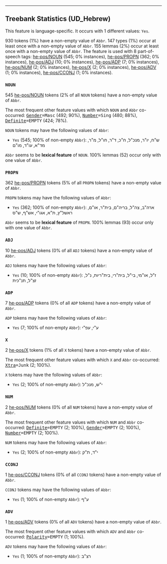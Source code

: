 

--------------------------------------------------------------------------------

## Treebank Statistics (UD_Hebrew)

This feature is language-specific.
It occurs with 1 different values: `Yes`.

930 tokens (1%) have a non-empty value of `Abbr`.
147 types (1%) occur at least once with a non-empty value of `Abbr`.
155 lemmas (2%) occur at least once with a non-empty value of `Abbr`.
The feature is used with 8 part-of-speech tags: [he-pos/NOUN]() (545; 0% instances), [he-pos/PROPN]() (362; 0% instances), [he-pos/ADJ]() (10; 0% instances), [he-pos/ADP]() (7; 0% instances), [he-pos/NUM]() (2; 0% instances), [he-pos/X]() (2; 0% instances), [he-pos/ADV]() (1; 0% instances), [he-pos/CCONJ]() (1; 0% instances).

### `NOUN`

545 [he-pos/NOUN]() tokens (2% of all `NOUN` tokens) have a non-empty value of `Abbr`.

The most frequent other feature values with which `NOUN` and `Abbr` co-occurred: <tt><a href="Gender.html">Gender</a>=Masc</tt> (492; 90%), <tt><a href="Number.html">Number</a>=Sing</tt> (480; 88%), <tt><a href="Definite.html">Definite</a>=EMPTY</tt> (424; 78%).

`NOUN` tokens may have the following values of `Abbr`:

* `Yes` (545; 100% of non-empty `Abbr`): ש"ח, יו"ר, מנכ"ל, ח"כ, ד"ר, חו"ל, מ"ר, מד"א, עו"ד, מו"ם

`Abbr` seems to be **lexical feature** of `NOUN`. 100% lemmas (52) occur only with one value of `Abbr`.

### `PROPN`

362 [he-pos/PROPN]() tokens (5% of all `PROPN` tokens) have a non-empty value of `Abbr`.

`PROPN` tokens may have the following values of `Abbr`:

* `Yes` (362; 100% of non-empty `Abbr`): ארה"ב, צה"ל, בריה"ם, בית"ר, או"ם, ראשל"ץ, ת"א, אגו"י, אש"ף, ש"ס

`Abbr` seems to be **lexical feature** of `PROPN`. 100% lemmas (93) occur only with one value of `Abbr`.

### `ADJ`

10 [he-pos/ADJ]() tokens (0% of all `ADJ` tokens) have a non-empty value of `Abbr`.

`ADJ` tokens may have the following values of `Abbr`:

* `Yes` (10; 100% of non-empty `Abbr`): ז"ל, או"מי, בי"ל, בית"רי, בית"ריות, נ"ל, זצ"ל, תנ"כית

### `ADP`

7 [he-pos/ADP]() tokens (0% of all `ADP` tokens) have a non-empty value of `Abbr`.

`ADP` tokens may have the following values of `Abbr`:

* `Yes` (7; 100% of non-empty `Abbr`): ע"י, עפ"י

### `X`

2 [he-pos/X]() tokens (1% of all `X` tokens) have a non-empty value of `Abbr`.

The most frequent other feature values with which `X` and `Abbr` co-occurred: <tt><a href="Xtra.html">Xtra</a>=Junk</tt> (2; 100%).

`X` tokens may have the following values of `Abbr`:

* `Yes` (2; 100% of non-empty `Abbr`): י"ש, מנכ"ל

### `NUM`

2 [he-pos/NUM]() tokens (0% of all `NUM` tokens) have a non-empty value of `Abbr`.

The most frequent other feature values with which `NUM` and `Abbr` co-occurred: <tt><a href="Definite.html">Definite</a>=EMPTY</tt> (2; 100%), <tt><a href="Gender.html">Gender</a>=EMPTY</tt> (2; 100%), <tt><a href="Number.html">Number</a>=EMPTY</tt> (2; 100%).

`NUM` tokens may have the following values of `Abbr`:

* `Yes` (2; 100% of non-empty `Abbr`): י"ד, ת"ק

### `CCONJ`

1 [he-pos/CCONJ]() tokens (0% of all `CCONJ` tokens) have a non-empty value of `Abbr`.

`CCONJ` tokens may have the following values of `Abbr`:

* `Yes` (1; 100% of non-empty `Abbr`): ע"ף

### `ADV`

1 [he-pos/ADV]() tokens (0% of all `ADV` tokens) have a non-empty value of `Abbr`.

The most frequent other feature values with which `ADV` and `Abbr` co-occurred: <tt><a href="Polarity.html">Polarity</a>=EMPTY</tt> (1; 100%).

`ADV` tokens may have the following values of `Abbr`:

* `Yes` (1; 100% of non-empty `Abbr`): רצ"ב

